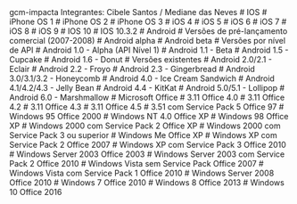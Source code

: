 <html>
<head>
   gcm-impacta
   <title>gcm-impacta</title>
   Integrantes: Cibele Santos / Mediane das Neves 
</head>
# IOS
# iPhone OS 1
# iPhone OS 2
# iPhone OS 3
# iOS 4
# iOS 5
# iOS 6
# iOS 7
# iOS 8
# iOS 9
# IOS 10
# IOS 10.3.2
# Android
# Versões de pré-lançamento comercial (2007-2008)
# Android alpha
# Android beta
# Versões por nível de API
# Android 1.0 - Alpha (API Nível 1)
# Android 1.1 - Beta
# Android 1.5 - Cupcake
# Android 1.6 - Donut
# Versões existentes
# Android 2.0/2.1 - Eclair
# Android 2.2 - Froyo
# Android 2.3 - Gingerbread
# Android 3.0/3.1/3.2 - Honeycomb
# Android 4.0 - Ice Cream Sandwich
# Android 4.1/4.2/4.3 - Jelly Bean
# Android 4.4 - KitKat
# Android 5.0/5.1 - Lollipop
# Android 6.0 - Marshmallow
# Microsoft Office
# 3.11	Office 4.0	
# 3.11	Office 4.2	
# 3.11	Office 4.3	
# 3.11	Office 4.5	
# 3.51 com Service Pack 5	Office 97	
# Windows 95	Office 2000	
# Windows NT 4.0	Office XP	
# Windows 98	Office XP	
# Windows 2000 com Service Pack 2	Office XP	
# Windows 2000 com Service Pack 3 ou superior	
# Windows Me	Office XP	
# Windows XP com Service Pack 2	Office 2007	
# Windows XP com Service Pack 3	Office 2010	
# Windows Server 2003	Office 2003
# Windows Server 2003 com Service Pack 2	Office 2010	
# Windows Vista sem Service Pack	Office 2007	
# Windows Vista com Service Pack 1	Office 2010	
# Windows Server 2008	Office 2010	
# Windows 7	Office 2010	
# Windows 8	Office 2013	
# Windows 10	Office 2016	
</html>
